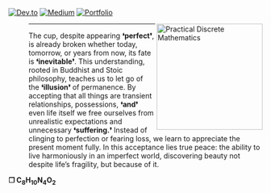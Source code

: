[![Dev.to](https://img.shields.io/static/v1?label=&message=dev.to&color=black&logo=dev.to&logoColor=white&style=flat-square)](https://dev.to/clintaire)
[![Medium](https://img.shields.io/static/v1?label=&message=medium&color=12100E&logo=medium&logoColor=white&style=flat-square)](https://medium.com/@clintaire)
[![Portfolio](https://img.shields.io/static/v1?label=&message=Portfolio&color=000000&logo=Portfolio&logoColor=white&style=flat-square)](https://clintaire.io)

<a href="https://github.com/clintaire/Task/blob/main/src/Images/EGY2.jpg"><img src="https://github.com/clintaire/Task/blob/main/src/Images/CUP.png" alt="Practical Discrete Mathematics" height="210px" align="right"></a>

<dl>
  
   <dd>
    <hr>
    The cup, despite appearing <strong>❛perfect❜</strong>, is already broken whether today, tomorrow, or years from now, its fate is <strong>❛inevitable❜</strong>.
    This understanding, rooted in Buddhist and Stoic philosophy, teaches us to let go of the <strong>❛illusion❜</strong> of permanence. 
    By accepting that all things are transient relationships, possessions, <strong>❛and❜</strong> even life itself we free ourselves from unrealistic expectations and unnecessary <strong>❛suffering.❜</strong> 
    Instead of clinging to perfection or fearing loss, we learn to appreciate the present moment fully. 
    In this acceptance lies true peace: the ability to live harmoniously in an imperfect world, discovering beauty not despite life’s fragility, but because of it.
  </dd>
</dl>

<strong>
❐  C<sub>8</sub>H<sub>10</sub>N<sub>4</sub>O<sub>2</sub>
</strong>
